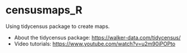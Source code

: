 # censusmaps_R
Using tidycensus package to create maps.

* About the tidycensus package: https://walker-data.com/tidycensus/
* Video tutorials: https://www.youtube.com/watch?v=u2m90iPOPto
